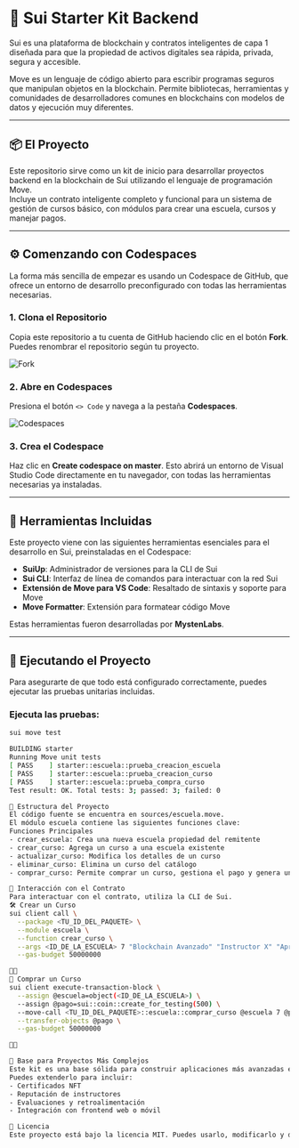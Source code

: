 # 🚀 Sui Starter Kit Backend

Sui es una plataforma de blockchain y contratos inteligentes de capa 1 diseñada para que la propiedad de activos digitales sea rápida, privada, segura y accesible.

Move es un lenguaje de código abierto para escribir programas seguros que manipulan objetos en la blockchain. Permite bibliotecas, herramientas y comunidades de desarrolladores comunes en blockchains con modelos de datos y ejecución muy diferentes.

---

## 📦 El Proyecto

Este repositorio sirve como un kit de inicio para desarrollar proyectos backend en la blockchain de Sui utilizando el lenguaje de programación Move.  
Incluye un contrato inteligente completo y funcional para un sistema de gestión de cursos básico, con módulos para crear una escuela, cursos y manejar pagos.

---

## ⚙️ Comenzando con Codespaces

La forma más sencilla de empezar es usando un Codespace de GitHub, que ofrece un entorno de desarrollo preconfigurado con todas las herramientas necesarias.

### 1. Clona el Repositorio  
Copia este repositorio a tu cuenta de GitHub haciendo clic en el botón **Fork**. Puedes renombrar el repositorio según tu proyecto.

![Fork](./imagenes/fork.png)

### 2. Abre en Codespaces  
Presiona el botón `<> Code` y navega a la pestaña **Codespaces**.

![Codespaces](./imagenes/codespaces.png)

### 3. Crea el Codespace  
Haz clic en **Create codespace on master**. Esto abrirá un entorno de Visual Studio Code directamente en tu navegador, con todas las herramientas necesarias ya instaladas.

---

## 🧰 Herramientas Incluidas

Este proyecto viene con las siguientes herramientas esenciales para el desarrollo en Sui, preinstaladas en el Codespace:

- **SuiUp**: Administrador de versiones para la CLI de Sui  
- **Sui CLI**: Interfaz de línea de comandos para interactuar con la red Sui  
- **Extensión de Move para VS Code**: Resaltado de sintaxis y soporte para Move  
- **Move Formatter**: Extensión para formatear código Move  

Estas herramientas fueron desarrolladas por **MystenLabs**.

---

## 🧪 Ejecutando el Proyecto

Para asegurarte de que todo está configurado correctamente, puedes ejecutar las pruebas unitarias incluidas.

### Ejecuta las pruebas:
```bash
sui move test

BUILDING starter
Running Move unit tests
[ PASS    ] starter::escuela::prueba_creacion_escuela
[ PASS    ] starter::escuela::prueba_creacion_curso
[ PASS    ] starter::escuela::prueba_compra_curso
Test result: OK. Total tests: 3; passed: 3; failed: 0

🧩 Estructura del Proyecto
El código fuente se encuentra en sources/escuela.move.
El módulo escuela contiene las siguientes funciones clave:
Funciones Principales
- crear_escuela: Crea una nueva escuela propiedad del remitente
- crear_curso: Agrega un curso a una escuela existente
- actualizar_curso: Modifica los detalles de un curso
- eliminar_curso: Elimina un curso del catálogo
- comprar_curso: Permite comprar un curso, gestiona el pago y genera un NFT de acceso

💬 Interacción con el Contrato
Para interactuar con el contrato, utiliza la CLI de Sui.
🛠️ Crear un Curso
sui client call \
  --package <TU_ID_DEL_PAQUETE> \
  --module escuela \
  --function crear_curso \
  --args <ID_DE_LA_ESCUELA> 7 "Blockchain Avanzado" "Instructor X" "Aprende a construir sobre Sui." 100 \
  --gas-budget 50000000


🛒 Comprar un Curso
sui client execute-transaction-block \
  --assign @escuela=object(<ID_DE_LA_ESCUELA>) \
  --assign @pago=sui::coin::create_for_testing(500) \
  --move-call <TU_ID_DEL_PAQUETE>::escuela::comprar_curso @escuela 7 @pago \
  --transfer-objects @pago \
  --gas-budget 50000000



🧱 Base para Proyectos Más Complejos
Este kit es una base sólida para construir aplicaciones más avanzadas en Sui.
Puedes extenderlo para incluir:
- Certificados NFT
- Reputación de instructores
- Evaluaciones y retroalimentación
- Integración con frontend web o móvil

📄 Licencia
Este proyecto está bajo la licencia MIT. Puedes usarlo, modificarlo y distribuirlo libremente.
